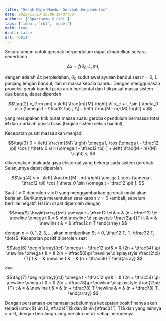 ```yaml
---
title: "Gerak Maju-Mundur Gerobak Berpendulum"
date: 2022-11-23T16:06:19+07:00
authors: ['Sparisoma Viridi']
tags: ['idea', 'rbl', 'model']
math: true
draft: false
url: "0011"
---
```


Secara umum untuk gerobak berpendulum dapat dimodelkan secara sederhana

$$\tag{1}
\Delta x = f(\theta_0, L, m),
$$

dengan adalah $\Delta x$ perpindahan, $\theta_0$ sudut awal ayunan bandul saat $t = 0$, $L$ panjang lengan bandul, dan $m$ massa kepala bandul. Dengan menggunakan proyeksi gerak bandul pada arah horisontal dan titik pusat massa sistem dua benda, dapat diperoleh

$$\tag{2}
x_{\rm pm} =  \left( \frac{m}{M} \right) \\{ x_c + L \sin [ \theta_0 \sin (\omega t - \tfrac12 \pi) ] \\}+ \left( \frac{M - m}{M} \right) x
$$

yang merupakan titik pusat massa suatu gerobak pendulum bermassa total $M$ dan $x$ adalah posisi basis (bagian sistem selain bandul).


Kecepatan pusat massa akan menjadi

$$\tag{3}
0 = \left( \frac{m}{M} \right) \omega L \cos (\omega t - \tfrac12 \pi) \cos [ \theta_0 \sin (\omega t - \tfrac12 \pi) ] + \left( \frac{M - m}{M} \right) v,
$$

dikarenakan tidak ada gaya eksternal yang bekerja pada sistem gerobak. Selanjutnya dapat diperoleh

$$\tag{4}
v = -\left( \frac{m}{M - m} \right) \omega L \cos (\omega t - \tfrac12 \pi) \cos [ \theta_0 \sin (\omega t - \tfrac12 \pi) ].
$$

Saat $t = 0$ diperoleh $v = 0$ yang menggambarkan gerobak mulai akan berjalan. Berikutnya menentukan saat kapan $v = 0$ kembali, sebelum bernilai negatif. Hal ini dapat diperoleh dengan

$$\tag{5}
\begin{array}{rcl}
\omega t - \tfrac12 \pi & = & (n - \tfrac12) \pi \newline
\omega t & = & n\pi \newline
\displaystyle \frac{2\pi}{T} t & = & \newline
t & = & \tfrac12 n T
\end{array}
$$

dengan $n = 0, 1, 2, 3, \dots$, akan memberikan $t = 0, \tfrac12 T, T, \tfrac32 T, \dots$. Kecepatan positif diperoleh saat

$$\tag{6}
\begin{array}{rcl}
\omega t - \tfrac12 \pi & = & (2n + \tfrac34) \pi \newline
\omega t & = & 2(n + \tfrac58)\pi \newline
\displaystyle \frac{2\pi}{T} t & = & \newline
t & = & (n + \tfrac58) T
\end{array}
$$

dan

$$\tag{7}
\begin{array}{rcl}
\omega t - \tfrac12 \pi & = & (2n + \tfrac54) \pi \newline
\omega t & = & 2(n + \tfrac78)\pi \newline
\displaystyle \frac{2\pi}{T} t & = & \newline
t & = & (n + \tfrac78) T \newline
& = & (n + \tfrac78) T.
\end{array}
$$


Dengan persamaan-persamaan sebelumnya kecepatan positif hanya akan terjadi untuk $t \in [0, \tfrac14T]$ dan $t \in [\tfrac34T, T]$ dan yang lainnya $v = 0$, dengan berulang-ulang berlaku untuk setiap periodenya.
